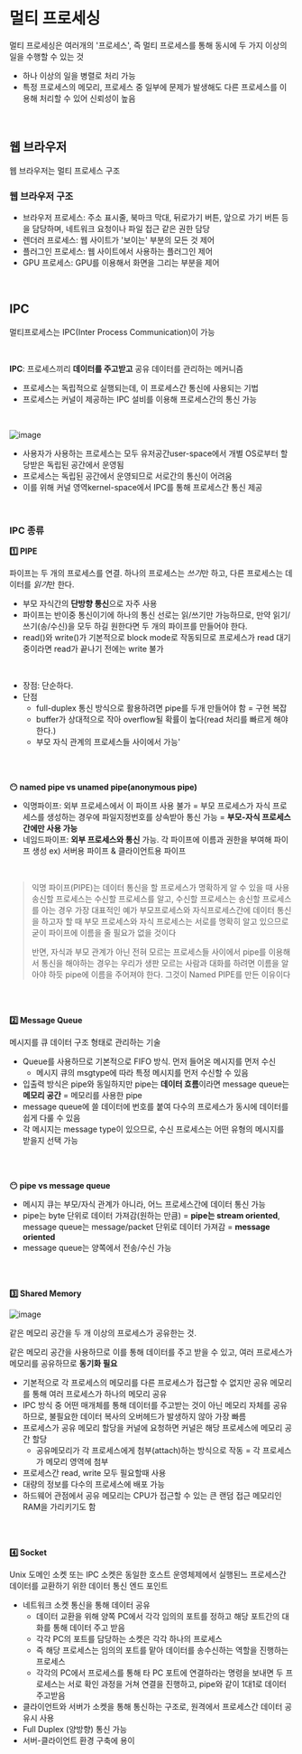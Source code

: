 # 멀티 프로세싱

멀티 프로세싱은 여러개의 '프로세스', 즉 멀티 프로세스를 통해 동시에 두 가지 이상의 일을 수행할 수 있는 것

- 하나 이상의 일을 병렬로 처리 가능
- 특정 프로세스의 메모리, 프로세스 중 일부에 문제가 발생해도 다른 프로세스를 이용해 처리할 수 있어 신뢰성이 높음

<br>

## 웹 브라우저

웹 브라우저는 멀티 프로세스 구조

###  웹 브라우저 구조

- 브라우저 프로세스: 주소 표시줄, 북마크 막대, 뒤로가기 버튼, 앞으로 가기 버튼 등을 담당하며, 네트워크 요청이나 파일 접근 같은 권한 담당
- 렌더러 프로세스: 웹 사이트가 '보이는' 부분의 모든 것 제어
- 플러그인 프로세스: 웹 사이트에서 사용하는 플러그인 제어
- GPU 프로세스: GPU를 이용해서 화면을 그리는 부분을 제어


<BR>

## IPC

멀티프로세스는 IPC(Inter Process Communication)이 가능

<BR>

**IPC**: 프로세스끼리 **데이터를 주고받고** 공유 데이터를 관리하는 메커니즘
- 프로세스는 독립적으로 실행되는데, 이 프로세스간 통신에 사용되는 기법
- 프로세스는 커널이 제공하는 IPC 설비를 이용해 프로세스간의 통신 가능


<BR>

![image](https://github.com/zeunxx/Inflearn-Spring-RoadMap/assets/81572478/9b437f59-c01d-4fd5-82a0-e6a4cd7d3e92)
- 사용자가 사용하는 프로세스는 모두 유저공간user-space에서 개별 OS로부터 할당받은 독립된 공간에서 운영됨
- 프로세스는 독립된 공간에서 운영되므로 서로간의 통신이 어려움
- 이를 위해 커널 영역kernel-space에서 IPC를 통해 프로세스간 통신 제공

<BR>

### IPC 종류

**1️⃣ PIPE**

파이프는 두 개의 프로세스를 연결. 하나의 프로세스는 *쓰기*만 하고, 다른 프로세스는 데이터를 *읽기*만 한다.
- 부모 자식간의 **단방향 통신**으로 자주 사용 
- 파이프는 반이중 통신이기에 하나의 통신 선로는 읽/쓰기만 가능하므로, 만약 읽기/쓰기(송/수신)을 모두 하길 원한다면 두 개의 파이프를 만들어야 한다.
- read()와 write()가 기본적으로 block mode로 작동되므로 프로세스가 read 대기중이라면 read가 끝나기 전에는 write 불가

<br>

- 장점: 단순하다.
- 단점
    - full-duplex 통신 방식으로 활용하려면 pipe를 두개 만들어야 함 = 구현 복잡
    - buffer가 상대적으로 작아 overflow될 확률이 높다(read 처리를 빠르게 해야한다.)
    - 부모 자식 관계의 프로세스들 사이에서 가능'

<br><Br>

**😶 named pipe vs unamed pipe(anonymous pipe)**
- 익명파이프: 외부 프로세스에서 이 파이프 사용 불가 = 부모 프로세스가 자식 프로세스를 생성하는 경우에 파일지정번호를 상속받아 통신 가능 = **부모-자식 프로세스간에만 사용 가능**
- 네임드파이프: **외부 프로세스와 통신** 가능. 각 파이프에 이름과 권한을 부여해 파이프 생성 ex) 서버용 파이프 & 클라이언트용 파이프


<br>

>익명 파이프(PIPE)는 데이터 통신을 할 프로세스가 명확하게 알 수 있을 때 사용
>송신할 프로세스는 수신할 프로세스를 알고, 수신할 프로세스는 송신할 프로세스를 아는 경우
>가장 대표적인 예가 부모프로세스와 자식프로세스간에 데이터 통신을 하고자 할 때 
>부모 프로세스와 자식 프로세스는 서로를 명확히 알고 있으므로 굳이 파이프에 이름을 줄 필요가 없을 것이다
>
>반면, 자식과 부모 관계가 아닌 전혀 모르는 프로세스들 사이에서 pipe를 이용해서 통신을 해야하는 경우는 
>우리가 생판 모르는 사람과 대화를 하려면 이름을 알아야 하듯 pipe에 이름을 주어져야 한다.
>그것이 Named PIPE를 만든 이유이다

<br><Br>

**2️⃣ Message Queue**

메시지를 큐 데이터 구조 형태로 관리하는 기술

- Queue를 사용하므로 기본적으로 FIFO 방식. 먼저 들어온 메시지를 먼저 수신
    - 메시지 큐의 msgtype에 따라 특정 메시지를 먼저 수신할 수 있음
- 입출력 방식은 pipe와 동일하지만 pipe는 **데이터 흐름**이라면 message queue는 **메모리 공간** = 메모리를 사용한 pipe
- message queue에 쓸 데이터에 번호를 붙여 다수의 프로세스가 동시에 데이터를 쉽게 다룰 수 있음
- 각 메시지는 message type이 있으므로, 수신 프로세스는 어떤 유형의 메시지를 받을지 선택 가능

<br><Br>

**😶 pipe vs message queue**
- 메시지 큐는 부모/자식 관계가 아니라, 어느 프로세스간에 데이터 통신 가능
- pipe는 byte 단위로 데이터 가져감(원하는 만큼) = **pipe는 stream oriented**, message queue는 message/packet 단위로 데이터 가져감 = **message oriented**
- message queue는 양쪽에서 전송/수신 가능

<br><br>

**3️⃣ Shared Memory**

![image](https://github.com/zeunxx/algorithm/assets/81572478/bfcd92f9-1031-4942-b363-aa09dd05a95e)


같은 메모리 공간을 두 개 이상의 프로세스가 공유한는 것.

같은 메모리 공간을 사용하므로 이를 통해 데이터를 주고 받을 수 있고, 여러 프로세스가 메모리를 공유하므로 **동기화 필요**
- 기본적으로 각 프로세스의 메모리를 다른 프로세스가 접근할 수 없지만 공유 메모리를 통해 여러 프로세스가 하나의 메모리 공유
- IPC 방식 중 어떤 매개체를 통해 데이터를 주고받는 것이 아닌 메모리 자체를 공유하므로, 불필요한 데이터 복사의 오버헤드가 발생하지 않아 가장 빠름
- 프로세스가 공유 메모리 할당을 커널에 요청하면 커널은 해당 프로세스에 메모리 공간 할당
  - 공유메모리가 각 프로세스에게 첨부(attach)하는 방식으로 작동 = 각 프로세스가 메모리 영역에 첨부
- 프로세스간 read, write 모두 필요할때 사용
- 대량의 정보를 다수의 프로세스에 배포 가능
- 하드웨어 관점에서 공유 메모리는 CPU가 접근할 수 있는 큰 랜덤 접근 메모리인 RAM을 가리키기도 함


<BR><BR>

**4️⃣ Socket**

Unix 도메인 소켓 또는 IPC 소켓은 동일한 호스트 운영체제에서 실행된느 프로세스간 데이터를 교환하기 위한 데이터 통신 엔드 포인트

- 네트워크 소켓 통신을 통해 데이터 공유
  - 데이터 교환을 위해 양쪽 PC에서 각각 임의의 포트를 정하고 해당 포트간의 대화를 통해 데이터 주고 받음
  - 각각 PC의 포트를 담당하는 소켓은 각각 하나의 프로세스
  - 즉 해당 프로세스는 임의의 포트를 맡아 데이터를 송수신하는 역할을 진행하는 프로세스
  - 각각의 PC에서 프로세스를 통해 타 PC 포트에 연결하라는 명령을 보내면 두 프로세스는 서로 확인 과정을 거쳐 연결을 진행하고, pipe와 같이 1대1로 데이터 주고받음
- 클라이언트와 서버가 소켓을 통해 통신하는 구조로, 원격에서 프로세스간 데이터 공유시 사용
- Full Duplex (양방향) 통신 가능
- 서버-클라이언트 환경 구축에 용이
  